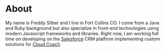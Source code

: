 # About

My name is Freddy Silber and I live in Fort Collins CO.
I come from a Java and Ruby background but also specialize in front-end technologies using modern Javascript frameworks and libraries.
Right now, I am working full time on developing on the [Salesforce](https://www.salesforce.com/dig-perf-test/home/) CRM platfrom implementing custom solutions for [Cloud Coach](https://cloudcoach.com/).